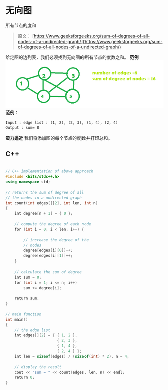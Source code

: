 # 无向图

所有节点的度和

> 原文： [https://www.geeksforgeeks.org/sum-of-degrees-of-all-nodes-of-a-undirected-graph/](https://www.geeksforgeeks.org/sum-of-degrees-of-all-nodes-of-a-undirected-graph/)

给定图的边列表，我们必须找到无向图的所有节点的度数之和。
**范例**
![](img/b2088932180352eba20c13c87009b183.png)
**范例**：

```
Input : edge list : (1, 2), (2, 3), (1, 4), (2, 4)  
Output : sum= 8

```

**蛮力逼近**
我们将添加图的每个节点的度数并打印总和。

## C++

```cpp

// C++ implementation of above approach 
#include <bits/stdc++.h> 
using namespace std; 

// returns the sum of degree of all 
// the nodes in a undirected graph 
int count(int edges[][2], int len, int n) 
{ 
    int degree[n + 1] = { 0 }; 

    // compute the degree of each node 
    for (int i = 0; i < len; i++) { 

        // increase the degree of the 
        // nodes 
        degree[edges[i][0]]++; 
        degree[edges[i][1]]++; 
    } 

    // calculate the sum of degree 
    int sum = 0; 
    for (int i = 1; i <= n; i++) 
        sum += degree[i]; 

    return sum; 
} 

// main function 
int main() 
{ 
    // the edge list 
    int edges[][2] = { { 1, 2 }, 
                       { 2, 3 }, 
                       { 1, 4 }, 
                       { 2, 4 } }; 
    int len = sizeof(edges) / (sizeof(int) * 2), n = 4; 

    // display the result 
    cout << "sum = " << count(edges, len, n) << endl; 
    return 0; 
} 

```